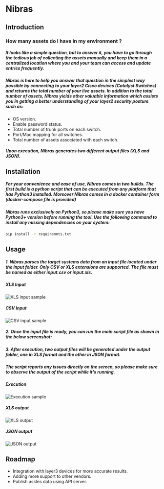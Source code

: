 # Nibras 

## Introduction 


### How many assets do I have in my environment ?

##### It looks like a simple question, but to answer it, you have to go through the tedious job of collecting the assets manually and keep them in a centralized location where you and your team can access and update entries frequently.

#####  Nibras is here to help you answer that question in the simplest way possible by connecting to your layer2 Cisco devices (Catalyst Switches) and returns the total number of your live assets. In addition to the total number of assets, Nibras yields other valuable information which assists you in getting a better understanding of your layer2 security posture such as:

- OS version.
- Enable password status.
- Total number of trunk ports on each switch.
- Port/Mac mapping for all switches.
- Total number of assets associated with each switch.


#####  Upon execution, Nibras generates two different output files (XLS and JSON).

## Installation 



##### For your convenience and ease of use, Nibras comes in two builds. The first build is a python script that can be executed from any platform that has Python3 installed. Moreover Nibras comes in a docker container form (docker-compose file is provided)

##### Nibras runs exclusively on Python3, so please make sure you have Python3+ version before running the tool. Use the following command to install any missing dependencies on your system:

```sh
pip install -r requiremnts.txt
```

## Usage


##### 1. Nibras parses the target systems data from an input file located under the input folder. Only CSV or XLS extensions are supported. The file must be named as either input.csv or input.xls.

##### XLS Input 
![XLS input sample](https://imgur.com/iW1dxnl.png)


##### CSV Input 
![CSV input sample](https://imgur.com/c67bade.png)



##### 2. Once the input file is ready, you can run the main script file as shown in the below screenshot:


##### 3. After execution, two output files will be generated under the output folder, one in XLS format and the other in JSON format.


##### The script reports any issues directly on the screen, so please make sure to observe the output of the script while it's running.




##### Execution 
![Execution sample](https://imgur.com/QT65K15.png)


##### XLS output
![XLS output](https://imgur.com/lq6k5mb.png)

##### JSON output
![JSON output](https://imgur.com/CpunyZz.png)

## Roadmap


- Integration with layer3 devices for more accurate results.
- Adding more support to other vendors.
- Publish asstes data using API server.
